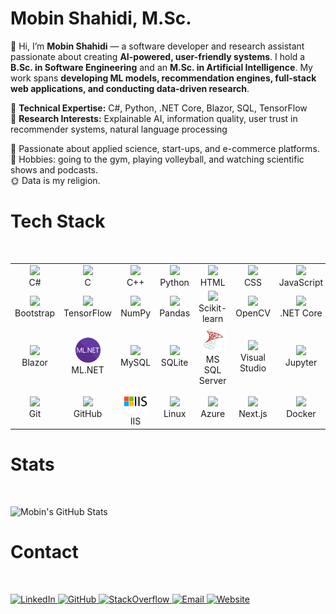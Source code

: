 
# Mobin Shahidi, M.Sc.
👋 Hi, I’m **Mobin Shahidi** — a software developer and research assistant passionate about creating **AI-powered, user-friendly systems**. I hold a **B.Sc. in Software Engineering** and an **M.Sc. in Artificial Intelligence**. My work spans **developing ML models, recommendation engines, full-stack web applications, and conducting data-driven research**.  

🔹 **Technical Expertise:** C#, Python, .NET Core, Blazor, SQL, TensorFlow  
🔹 **Research Interests:** Explainable AI, information quality, user trust in recommender systems, natural language processing  

💜 Passionate about applied science, start-ups, and e-commerce platforms.  
🧩 Hobbies: going to the gym, playing volleyball, and watching scientific shows and podcasts.  
🌞 Data is my religion.  

<h1>Tech Stack</h1>
<br/>

<table>
  <tr>
    <td align="center"><img src="https://cdn.jsdelivr.net/gh/devicons/devicon/icons/csharp/csharp-original.svg" width="40"><br>C#</td>
    <td align="center"><img src="https://cdn.jsdelivr.net/gh/devicons/devicon/icons/c/c-original.svg" width="40"><br>C</td>
    <td align="center"><img src="https://cdn.jsdelivr.net/gh/devicons/devicon/icons/cplusplus/cplusplus-original.svg" width="40"><br>C++</td>
    <td align="center"><img src="https://cdn.jsdelivr.net/gh/devicons/devicon/icons/python/python-original.svg" width="40"><br>Python</td>
    <td align="center"><img src="https://cdn.jsdelivr.net/gh/devicons/devicon/icons/html5/html5-original.svg" width="40"><br>HTML</td>
    <td align="center"><img src="https://cdn.jsdelivr.net/gh/devicons/devicon/icons/css3/css3-original.svg" width="40"><br>CSS</td>
    <td align="center"><img src="https://cdn.jsdelivr.net/gh/devicons/devicon/icons/javascript/javascript-original.svg" width="40"><br>JavaScript</td>
  </tr>
  <tr>
    <td align="center"><img src="https://cdn.jsdelivr.net/gh/devicons/devicon/icons/bootstrap/bootstrap-original.svg" width="40"><br>Bootstrap</td>
    <td align="center"><img src="https://cdn.jsdelivr.net/gh/devicons/devicon/icons/tensorflow/tensorflow-original.svg" width="40"><br>TensorFlow</td>
    <td align="center"><img src="https://cdn.jsdelivr.net/gh/devicons/devicon/icons/numpy/numpy-original.svg" width="40"><br>NumPy</td>
    <td align="center"><img src="https://cdn.jsdelivr.net/gh/devicons/devicon/icons/pandas/pandas-original.svg" width="40"><br>Pandas</td>
    <td align="center"><img src="https://upload.wikimedia.org/wikipedia/commons/0/05/Scikit_learn_logo_small.svg" width="40"><br>Scikit-learn</td>
    <td align="center"><img src="https://upload.wikimedia.org/wikipedia/commons/3/32/OpenCV_Logo_with_text_svg_version.svg" width="40"><br>OpenCV</td>
    <td align="center"><img src="https://upload.wikimedia.org/wikipedia/commons/e/ee/.NET_Core_Logo.svg" width="40"><br>.NET Core</td>
  </tr>
  <tr>
    <td align="center"><img src="https://upload.wikimedia.org/wikipedia/commons/d/d0/Blazor.png" width="40"><br>Blazor</td>
    <td align="center"><img src="/ml-net.png" width="40"><br>ML.NET</td>
    <td align="center"><img src="https://cdn.jsdelivr.net/gh/devicons/devicon/icons/mysql/mysql-original.svg" width="40"><br>MySQL</td>
    <td align="center"><img src="https://cdn.jsdelivr.net/gh/devicons/devicon/icons/sqlite/sqlite-original.svg" width="40"><br>SQLite</td>
    <td align="center"><img src="/ms sql server.png" width="40"><br>MS SQL Server</td>
    <td align="center"><img src="https://cdn.jsdelivr.net/gh/devicons/devicon/icons/visualstudio/visualstudio-plain.svg" width="40"><br>Visual Studio</td>
    <td align="center"><img src="https://upload.wikimedia.org/wikipedia/commons/3/38/Jupyter_logo.svg" width="40"><br>Jupyter</td>
  </tr>
  <tr>
    <td align="center"><img src="https://cdn.jsdelivr.net/gh/devicons/devicon/icons/git/git-original.svg" width="40"><br>Git</td>
    <td align="center"><img src="https://cdn.jsdelivr.net/gh/devicons/devicon/icons/github/github-original.svg" width="40"><br>GitHub</td>
    <td align="center"><img src="/microsoft-iis-logo-png_seeklogo-484624.png" width="40"><br>IIS</td>
    <td align="center"><img src="https://cdn.jsdelivr.net/gh/devicons/devicon/icons/linux/linux-original.svg" width="40"><br>Linux</td>
    <td align="center"><img src="https://cdn.jsdelivr.net/gh/devicons/devicon/icons/azure/azure-original.svg" width="40"><br>Azure</td>
    <td align="center"><img src="https://cdn.jsdelivr.net/gh/devicons/devicon/icons/nextjs/nextjs-original.svg" width="40"><br>Next.js</td>
    <td align="center"><img src="https://cdn.jsdelivr.net/gh/devicons/devicon/icons/docker/docker-original.svg" width="40"><br>Docker</td>
  </tr>
</table>

<h1>Stats</h1>
<br/>

![Mobin's GitHub Stats](https://github-readme-stats.vercel.app/api?username=ParsProgrammer&show_icons=true&theme=radical)


<h1>Contact</h1>
<br/>
<p>
  <a href="https://www.linkedin.com/in/mobin-shahidi/">
    <img src="https://img.shields.io/badge/LinkedIn-Mobin%20Shahidi-blue?style=for-the-badge&logo=linkedin" alt="LinkedIn" />
  </a>
  <a href="https://github.com/ParsProgrammer">
    <img src="https://img.shields.io/badge/GitHub-ParsProgrammer-black?style=for-the-badge&logo=github" alt="GitHub" />
  </a>
  <a href="https://stackoverflow.com/users/7961337/pars-programmer">
    <img src="https://img.shields.io/badge/StackOverflow-ParsProgrammer-orange?style=for-the-badge&logo=stackoverflow" alt="StackOverflow" />
  </a>
  <a href="mailto:m.mobinshahidi@gmail.com">
    <img src="https://img.shields.io/badge/Gmail-m.mobinshahidi@gmail.com-red?style=for-the-badge&logo=gmail" alt="Email" />
  </a>
  <a href="https://mobinshahidi.com">
    <img src="https://img.shields.io/badge/Website-mobinshahidi.com-lightgrey?style=for-the-badge&logo=google-chrome" alt="Website" />
  </a>
</p>



<!---
mobinpersi/mobinpersi is a ✨ special ✨ repository because its `README.md` (this file) appears on your GitHub profile.
You can click the Preview link to take a look at your changes.
--->


